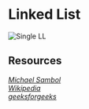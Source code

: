 # Linked List

![Single LL](https://media.geeksforgeeks.org/wp-content/uploads/20220712172013/Singlelinkedlist.png)

## Resources
[*Michael Sambol*](https://www.youtube.com/watch?v=F8AbOfQwl1c)<br>
[*Wikipedia*](https://en.wikipedia.org/wiki/Linked_list)<br>
[*geeksforgeeks*](https://www.geeksforgeeks.org/what-is-linked-list//)